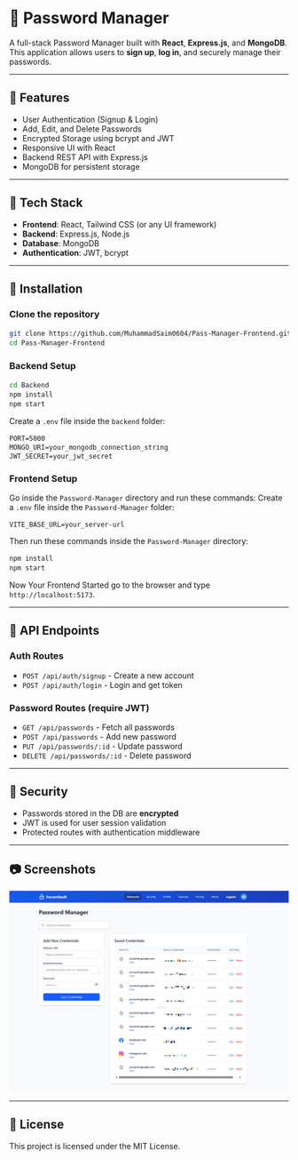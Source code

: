 
# 🔐 Password Manager

A full-stack Password Manager built with **React**, **Express.js**, and **MongoDB**. This application allows users to **sign up**, **log in**, and securely manage their passwords.

---

## 🚀 Features

- User Authentication (Signup & Login)
- Add, Edit, and Delete Passwords
- Encrypted Storage using bcrypt and JWT
- Responsive UI with React
- Backend REST API with Express.js
- MongoDB for persistent storage

---

## 📁 Tech Stack

- **Frontend**: React, Tailwind CSS (or any UI framework)
- **Backend**: Express.js, Node.js
- **Database**: MongoDB
- **Authentication**: JWT, bcrypt

---

## 🔧 Installation

### Clone the repository
```bash
git clone https://github.com/MuhammadSaim0604/Pass-Manager-Frontend.git
cd Pass-Manager-Frontend
```

### Backend Setup
```bash
cd Backend
npm install
npm start
```

Create a `.env` file inside the `backend` folder:

```
PORT=5000
MONGO_URI=your_mongodb_connection_string
JWT_SECRET=your_jwt_secret
```

### Frontend Setup


Go inside the `Password-Manager` directory and run these commands:
Create a `.env` file inside the `Password-Manager` folder:

```
VITE_BASE_URL=your_server-url
```

Then run these commands inside the `Password-Manager` directory:

```bash
npm install
npm start
```

Now Your Frontend Started go to the browser and type `http://localhost:5173`.

---

## 🧪 API Endpoints

### Auth Routes
- `POST /api/auth/signup` - Create a new account
- `POST /api/auth/login` - Login and get token

### Password Routes (require JWT)
- `GET /api/passwords` - Fetch all passwords
- `POST /api/passwords` - Add new password
- `PUT /api/passwords/:id` - Update password
- `DELETE /api/passwords/:id` - Delete password

---

## 🔐 Security

- Passwords stored in the DB are **encrypted**
- JWT is used for user session validation
- Protected routes with authentication middleware

---

## 📷 Screenshots

![Home Page](https://raw.githubusercontent.com/MuhammadSaim0604/Password-Manager/refs/heads/main/public/BB.png "Home Page")

---

## 📄 License

This project is licensed under the MIT License.
